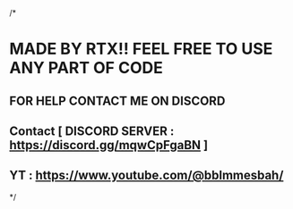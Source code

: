 /*
 

   
   # MADE BY RTX!! FEEL FREE TO USE ANY PART OF CODE
   ## FOR HELP CONTACT ME ON DISCORD
   ## Contact    [ DISCORD SERVER :  https://discord.gg/mqwCpFgaBN ]
   ## YT : https://www.youtube.com/@bblmmesbah/
*/
